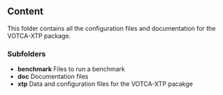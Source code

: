 ## Content

This folder contains all the configuration files and documentation for the
VOTCA-XTP package.

### Subfolders

*    **benchmark** Files to run a benchmark
*    **doc** Documentation files
*    **xtp** Data and configuration files for the VOTCA-XTP pacakge

